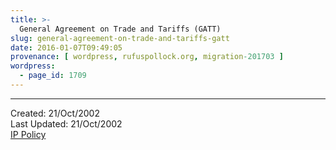 ```yaml
---
title: >-
  General Agreement on Trade and Tariffs (GATT)
slug: general-agreement-on-trade-and-tariffs-gatt
date: 2016-01-07T09:49:05
provenance: [ wordpress, rufuspollock.org, migration-201703 ]
wordpress:
  - page_id: 1709
---
```




  
  
  
  
  

* * *


Created: 21/Oct/2002  
Last Updated: 21/Oct/2002  
[IP Policy](/copying/)



